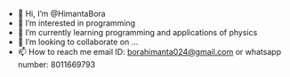 - 👋 Hi, I’m @HimantaBora
- 👀 I’m interested in programming 
- 🌱 I’m currently learning programming and applications of physics 
- 💞️ I’m looking to collaborate on ...
- 📫 How to reach me email ID: borahimanta024@gmail.com or whatsapp number: 8011669793

<!---
HimantaBora/HimantaBora is a ✨ special ✨ repository because its `README.md` (this file) appears on your GitHub profile.
You can click the Preview link to take a look at your changes.
--->
